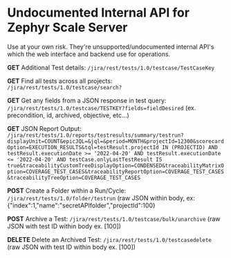 # Undocumented Internal API for Zephyr Scale Server

Use at your own risk. They're unsupported/undocumented internal API's which the web interface and backend use for operations.


**GET** Additional Test details: ```/jira/rest/tests/1.0/testcase/TestCaseKey```

**GET** Find all tests across all projects: ```/jira/rest/tests/1.0/testcase/search?```

**GET** Get any fields from a JSON response in test query: ```/jira/rest/tests/1.0/testcase/TESTKEY?fields=fieldDesired``` (ex. precondition, id, archived, objective, etc...) 

**GET** JSON Report Output: ```/jira/rest/tests/1.0/reports/testresults/summary/testrun?displayUnit=COUNT&epicJQL=&jql=&period=MONTH&projectId=12300&scorecardOption=EXECUTION_RESULTS&tql=testResult.projectId IN (PROJECTID) AND testResult.executionDate >= '2022-04-20' AND testResult.executionDate <= '2022-04-20' AND testCase.onlyLastTestResult IS true&traceabilityCustomTreeDisplayOption=CONDENSED&traceabilityMatrixOption=COVERAGE_TEST_CASES&traceabilityReportOption=COVERAGE_TEST_CASES&traceabilityTreeOption=COVERAGE_TEST_CASES```

**POST** Create a Folder within a Run/Cycle: ```/jira/rest/tests/1.0/folder/testrun``` (raw JSON within body, ex: {"index":1,"name":"secretAPIfolder","projectId":100}

**POST** Archive a Test: ```/jira/rest/tests/1.0/testcase/bulk/unarchive``` (raw JSON with test ID within body ex. [100])

**DELETE** Delete an Archived Test: ```/jira/rest/tests/1.0/testcasedelete``` (raw JSON with test ID within body ex. [100])
